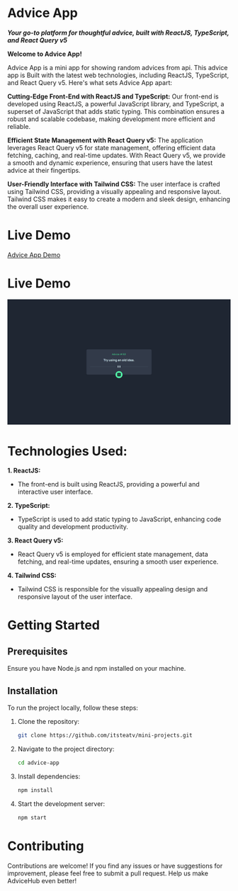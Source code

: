 
# Advice App
***Your go-to platform for thoughtful advice, built with ReactJS, TypeScript, and React Query v5***

**Welcome to Advice App!**

Advice App is a mini app for showing random advices from api. This advice app is Built with the latest web technologies, including ReactJS, TypeScript, and React Query v5. Here's what sets Advice App apart:

**Cutting-Edge Front-End with ReactJS and TypeScript:** Our front-end is developed using ReactJS, a powerful JavaScript library, and TypeScript, a superset of JavaScript that adds static typing. This combination ensures a robust and scalable codebase, making development more efficient and reliable.

**Efficient State Management with React Query v5:** The application leverages React Query v5 for state management, offering efficient data fetching, caching, and real-time updates. With React Query v5, we provide a smooth and dynamic experience, ensuring that users have the latest advice at their fingertips.

**User-Friendly Interface with Tailwind CSS:** The user interface is crafted using Tailwind CSS, providing a visually appealing and responsive layout. Tailwind CSS makes it easy to create a modern and sleek design, enhancing the overall user experience.

# Live Demo
[Advice App Demo](https://advice-generator-itsteatv.vercel.app/)

# Live Demo
![](../advice-app/src/assets/images/advice-app-screenshot.png)

# Technologies Used:

**1. ReactJS:**

-   The front-end is built using ReactJS, providing a powerful and interactive user interface.

**2. TypeScript:**

-   TypeScript is used to add static typing to JavaScript, enhancing code quality and development productivity.

**3. React Query v5:**

-   React Query v5 is employed for efficient state management, data fetching, and real-time updates, ensuring a smooth user experience.

**4. Tailwind CSS:**

-   Tailwind CSS is responsible for the visually appealing design and responsive layout of the user interface.

# Getting Started

## Prerequisites

Ensure you have Node.js and npm installed on your machine.

## Installation

To run the project locally, follow these steps:

1. Clone the repository:

    ```bash
    git clone https://github.com/itsteatv/mini-projects.git
    ```

2. Navigate to the project directory:

    ```bash
    cd advice-app
    ```

3. Install dependencies:

    ```bash
    npm install
    ```

4. Start the development server:

    ```bash
    npm start
    ```

# Contributing

Contributions are welcome! If you find any issues or have suggestions for improvement, please feel free to submit a pull request. Help us make AdviceHub even better!